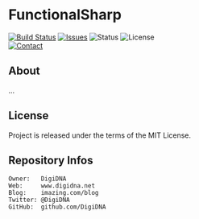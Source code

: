 FunctionalSharp
===============

[![Build Status](https://img.shields.io/github/workflow/status/DigiDNA/FunctionalSharp/ci-win?label=Windows&logo=windows)](https://github.com/DigiDNA/FunctionalSharp/actions/workflows/ci-win.yaml)
[![Issues](http://img.shields.io/github/issues/DigiDNA/FunctionalSharp.svg?logo=github)](https://github.com/DigiDNA/FunctionalSharp/issues)
![Status](https://img.shields.io/badge/status-active-brightgreen.svg?logo=git)
![License](https://img.shields.io/badge/license-proprietary-orange.svg?logo=open-source-initiative)  
[![Contact](https://img.shields.io/badge/follow-@DigiDNA-blue.svg?logo=twitter&style=social)](https://twitter.com/DigiDNA)

About
-----

...

License
-------

Project is released under the terms of the MIT License.

Repository Infos
----------------

    Owner:   DigiDNA
    Web:     www.digidna.net
    Blog:    imazing.com/blog
    Twitter: @DigiDNA
    GitHub:  github.com/DigiDNA
